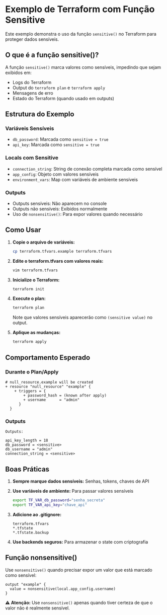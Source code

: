 # Exemplo de Terraform com Função Sensitive

Este exemplo demonstra o uso da função `sensitive()` no Terraform para proteger dados sensíveis.

## O que é a função sensitive()?

A função `sensitive()` marca valores como sensíveis, impedindo que sejam exibidos em:

- Logs do Terraform
- Output do `terraform plan` e `terraform apply`
- Mensagens de erro
- Estado do Terraform (quando usado em outputs)

## Estrutura do Exemplo

### Variáveis Sensíveis

- `db_password`: Marcada como `sensitive = true`
- `api_key`: Marcada como `sensitive = true`

### Locals com Sensitive

- `connection_string`: String de conexão completa marcada como sensível
- `app_config`: Objeto com valores sensíveis
- `environment_vars`: Map com variáveis de ambiente sensíveis

### Outputs

- Outputs sensíveis: Não aparecem no console
- Outputs não sensíveis: Exibidos normalmente
- Uso de `nonsensitive()`: Para expor valores quando necessário

## Como Usar

1. **Copie o arquivo de variáveis:**

   ```bash
   cp terraform.tfvars.example terraform.tfvars
   ```

2. **Edite o terraform.tfvars com valores reais:**

   ```bash
   vim terraform.tfvars
   ```

3. **Inicialize o Terraform:**

   ```bash
   terraform init
   ```

4. **Execute o plan:**

   ```bash
   terraform plan
   ```

   Note que valores sensíveis aparecerão como `(sensitive value)` no output.

5. **Aplique as mudanças:**

   ```bash
   terraform apply
   ```

## Comportamento Esperado

### Durante o Plan/Apply

```text
# null_resource.example will be created
+ resource "null_resource" "example" {
    + triggers = {
        + password_hash = (known after apply)
        + username      = "admin"
      }
  }
```

### Outputs

```text
Outputs:

api_key_length = 18
db_password = <sensitive>
db_username = "admin"
connection_string = <sensitive>
```

## Boas Práticas

1. **Sempre marque dados sensíveis:** Senhas, tokens, chaves de API
2. **Use variáveis de ambiente:** Para passar valores sensíveis

   ```bash
   export TF_VAR_db_password="senha_secreta"
   export TF_VAR_api_key="chave_api"
   ```

3. **Adicione ao .gitignore:**

   ```text
   terraform.tfvars
   *.tfstate
   *.tfstate.backup
   ```

4. **Use backends seguros:** Para armazenar o state com criptografia

## Função nonsensitive()

Use `nonsensitive()` quando precisar expor um valor que está marcado como sensível:

```hcl
output "example" {
  value = nonsensitive(local.app_config.username)
}
```

⚠️ **Atenção:** Use `nonsensitive()` apenas quando tiver certeza de que o valor não é realmente sensível.
